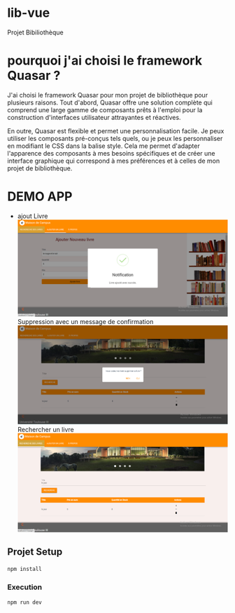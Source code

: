 # lib-vue

Projet Bibiliothèque 
# pourquoi j'ai choisi le framework Quasar ? 
J'ai choisi le framework Quasar pour mon projet de bibliothèque pour plusieurs raisons. Tout d'abord, Quasar offre une solution complète qui comprend une large gamme de composants prêts à l'emploi pour la construction d'interfaces utilisateur attrayantes et réactives.


En outre, Quasar est flexible et permet une personnalisation facile. Je peux utiliser les composants pré-conçus tels quels, ou je peux les personnaliser en modifiant le CSS dans la balise style. Cela me permet d'adapter l'apparence des composants à mes besoins spécifiques et de créer une interface graphique qui correspond à mes préférences et à celles de mon projet de bibliothèque.
 # DEMO APP 
 * ajout Livre
![Description de l'image](src/assets/c2.png)
Suppression avec un message de confirmation
![Description de l'image](src/assets/c1.png)
Rechercher un livre
![Description de l'image](src/assets/c3.png)




## Projet Setup

```sh
npm install
```

### Execution

```sh
npm run dev
```


